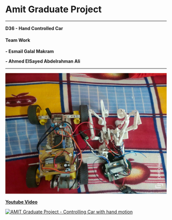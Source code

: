 # Amit Graduate Project
------------
**D36 - Hand Controlled Car**

#### Team Work
**- Esmail Galal Makram**

**- Ahmed ElSayed Abdelrahman Ali**

------------



![](https://github.com/MrAhmedSayedAli/AmitGraduateProject/raw/main/Media/cover.jpg)

**[Youtube Video](http://www.youtube.com/watch?v=qXNStcYmxkY "Youtube Video")**

[![AMIT Graduate Project - Controlling Car with hand motion](http://img.youtube.com/vi/qXNStcYmxkY/0.jpg)](http://www.youtube.com/watch?v=qXNStcYmxkY "AMIT Graduate Project - Controlling Car with hand motion")